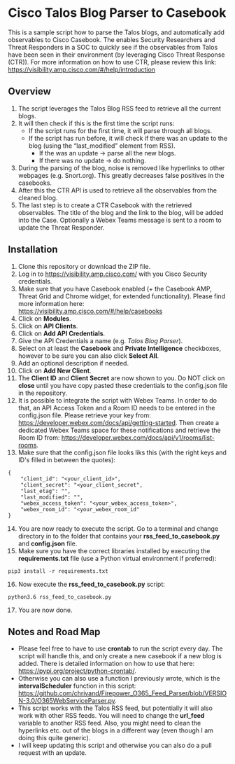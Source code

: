 # Cisco Talos Blog Parser to Casebook

This is a sample script how to parse the Talos blogs, and automatically add observables to Cisco Casebook. The enables Security Researchers and Threat Responders in a SOC to quickly see if the observables from Talos have been seen in their environment (by leveraging Cisco Threat Response (CTR)). For more information on how to use CTR, please review this link: https://visibility.amp.cisco.com/#/help/introduction

## Overview
1. The script leverages the Talos Blog RSS feed to retrieve all the current blogs.
2. It will then check if this is the first time the script runs:
   * If the script runs for the first time, it will parse through all blogs.
   * If the script has run before, it will check if there was an update to the blog (using the “last_modified” element from RSS).
     * If the was an update -> parse all the new blogs.
     * If there was no update -> do nothing.
3. During the parsing of the blog, noise is removed like hyperlinks to other webpages (e.g. Snort.org). This greatly decreases false positives in the casebooks.
4. After this the CTR API is used to retrieve all the observables from the cleaned blog.
5. The last step is to create a CTR Casebook with the retrieved observables. The title of the blog and the link to the blog, will be added into the Case. Optionally a Webex Teams message is sent to a room to update the Threat Responder.


## Installation
1. Clone this repository or download the ZIP file.
2. Log in to https://visibility.amp.cisco.com/ with you Cisco Security credentials.
3. Make sure that you have Casebook enabled (+ the Casebook AMP, Threat Grid and Chrome widget, for extended functionality). Please find more information here: https://visibility.amp.cisco.com/#/help/casebooks
4. Click on **Modules**.
5. Click on **API Clients**.
6. Click on **Add API Credentials**.
7. Give the API Credentials a name (e.g. *Talos Blog Parser*).
8. Select on at least the **Casebook** and **Private Intelligence** checkboxes, however to be sure you can also click **Select All**.
9. Add an optional description if needed.
10. Click on **Add New Client**.
11. The **Client ID** and **Client Secret** are now shown to you. Do NOT click on **close** until you have copy pasted these credentials to the config.json file in the repository.
12. It is possible to integrate the script with Webex Teams. In order to do that, an API Access Token and a Room ID needs to be entered in the config.json file. Please retrieve your key from: https://developer.webex.com/docs/api/getting-started. Then create a dedicated Webex Teams space for these notifications and retrieve the Room ID from: https://developer.webex.com/docs/api/v1/rooms/list-rooms.
13. Make sure that the config.json file looks liks this (with the right keys and ID's filled in between the quotes):

  ```
  {
      "client_id": "<your_client_id>",
      "client_secret": "<your_client_secret",
      "last_etag": "",
      "last_modified": "",
      "webex_access_token": "<your_webex_access_token>",
      "webex_room_id": "<your_webex_room_id"
  }
  ```
  
14.  You are now ready to execute the script. Go to a terminal and change directory in to the folder that contains your **rss_feed_to_casebook.py** and **config.json** file. 
15. Make sure you have the correct libraries installed by executing the **requirements.txt** file (use a Python virtual environment if preferred): 

  ```
  pip3 install -r requirements.txt
  ```
  
16. Now execute the **rss_feed_to_casebook.py** script:

  ```
  python3.6 rss_feed_to_casebook.py
  ```

17. You are now done. 

## Notes and Road Map
* Please feel free to have to use **crontab** to run the script every day. The script will handle this, and only create a new casebook if a new blog is added. There is detailed information on how to use that here: https://pypi.org/project/python-crontab/. 
* Otherwise you can also use a function I previously wrote, which is the **intervalScheduler** function in this script: https://github.com/chrivand/Firepower_O365_Feed_Parser/blob/VERSION-3.0/O365WebServiceParser.py. 
* This script works with the Talos RSS feed, but potentially it will also work with other RSS feeds. You will need to change the **url_feed** variable to another RSS feed. Also, you might need to clean the hyperlinks etc. out of the blogs in a different way (even though I am doing this quite generic).
* I will keep updating this script and otherwise you can also do a pull request with an update.
